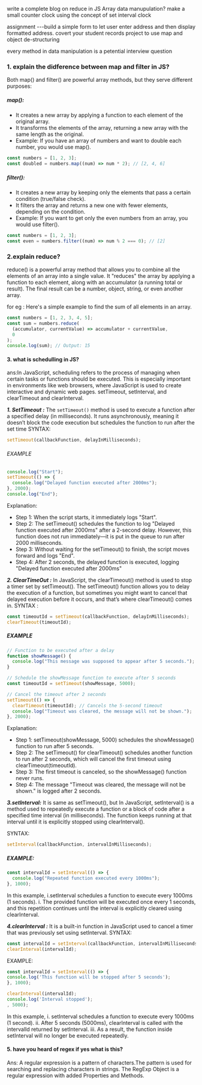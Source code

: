 write a complete blog on reduce in JS Array data manupulation?
make a small counter clock using the concept of set interval clock

assignment ---build a simple form to let user enter address and then display formatted address.
covert your student records project to use map and object de-structuring

every method in data manipulation is a petential interview question

### 1. explain the didference between map and filter in JS?

Both map() and filter() are powerful array methods, but they serve different purposes:

##### map():

- It creates a new array by applying a function to each element of the original array.
- It transforms the elements of the array, returning a new array with the same length as the original.
- Example: If you have an array of numbers and want to double each number, you would use map().

```javascript
const numbers = [1, 2, 3];
const doubled = numbers.map((num) => num * 2); // [2, 4, 6]
```

##### filter():

- It creates a new array by keeping only the elements that pass a certain condition (true/false check).
- It filters the array and returns a new one with fewer elements, depending on the condition.
- Example: If you want to get only the even numbers from an array, you would use filter().

```javascript
const numbers = [1, 2, 3];
const even = numbers.filter((num) => num % 2 === 0); // [2]
```

### 2.explain reduce?

reduce() is a powerful array method that allows you to combine all the elements of an array into a single value. It "reduces" the array by applying a function to each element, along with an accumulator (a running total or result). The final result can be a number, object, string, or even another array.

for eg : Here's a simple example to find the sum of all elements in an array.

```javascript
const numbers = [1, 2, 3, 4, 5];
const sum = numbers.reduce(
  (accumulator, currentValue) => accumulator + currentValue,
  0
);
console.log(sum); // Output: 15
```

#### 3. what is schedulling in JS?

ans:In JavaScript, scheduling refers to the process of managing when certain tasks or functions should be executed. This is especially important in environments like web browsers, where JavaScript is used to create interactive and dynamic web pages.
setTimeout, setInterval, and clearTimeout and clearInterval.

**_1. SetTimeout :_** The `setTimeout()` method is used to execute a function after a specified delay (in milliseconds). It runs asynchronously, meaning it doesn’t block the code execution but schedules the function to run after the set time
SYNTAX:

```javascript
setTimeout(callbackFunction, delayInMilliseconds);
```

###### EXAMPLE

```javascript
console.log("Start");
setTimeout(() => {
  console.log("Delayed function executed after 2000ms");
}, 2000);
console.log("End");
```

Explanation:

- Step 1: When the script starts, it immediately logs "Start".
- Step 2: The setTimeout() schedules the function to log "Delayed function executed after 2000ms" after a 2-second delay. However, this function does not run immediately—it is put in the queue to run after 2000 milliseconds.
- Step 3: Without waiting for the setTimeout() to finish, the script moves forward and logs "End".
- Step 4: After 2 seconds, the delayed function is executed, logging "Delayed function executed after 2000ms"

**_2. ClearTimeOut :_** In JavaScript, the clearTimeout() method is used to stop a timer set by setTimeout(). The setTimeout() function allows you to delay the execution of a function, but sometimes you might want to cancel that delayed execution before it occurs, and that’s where clearTimeout() comes in.
SYNTAX :

```javascript
const timeoutId = setTimeout(callbackFunction, delayInMilliseconds);
clearTimeout(timeoutId);
```

##### EXAMPLE

```javascript
// Function to be executed after a delay
function showMessage() {
  console.log("This message was supposed to appear after 5 seconds.");
}

// Schedule the showMessage function to execute after 5 seconds
const timeoutId = setTimeout(showMessage, 5000);

// Cancel the timeout after 2 seconds
setTimeout(() => {
  clearTimeout(timeoutId); // Cancels the 5-second timeout
  console.log("Timeout was cleared, the message will not be shown.");
}, 2000);
```

Explanation:

- Step 1: setTimeout(showMessage, 5000) schedules the showMessage() function to run after 5 seconds.
- Step 2: The setTimeout() for clearTimeout() schedules another function to run after 2 seconds, which will cancel the first timeout using clearTimeout(timeoutId).
- Step 3: The first timeout is canceled, so the showMessage() function never runs.
- Step 4: The message "Timeout was cleared, the message will not be shown." is logged after 2 seconds.

**_3.setInterval:_** It is same as setTimeout(), but In JavaScript, setInterval() is a method used to repeatedly execute a function or a block of code after a specified time interval (in milliseconds). The function keeps running at that interval until it is explicitly stopped using clearInterval().

SYNTAX:

```js
setInterval(callbackFunction, intervalInMilliseconds);
```

##### EXAMPLE:

```js
const intervalId = setInterval(() => {
  console.log("Repeated function executed every 1000ms");
}, 1000);
```

In this example,
i.setInterval schedules a function to execute every 1000ms (1 seconds).
i. The provided function will be executed once every 1 seconds, and this repetition continues until the interval is explicitly cleared using clearInterval.

**_4.clearInterval :_** It is a built-in function in JavaScript used to cancel a timer that was previously set using setInterval.
SYNTAX:

```js
const intervalId = setInterval(callbackFunction, intervalInMilliseconds);
clearInterval(intervalId);
```

EXAMPLE:

```js
const intervalId = setInterval(() => {
console.log('This function will be stopped after 5 seconds');
}, 1000);

clearInterval(intervalId);
console.log('Interval stopped');
, 5000);
```

In this example,
i. setInterval schedules a function to execute every 1000ms (1 second).
ii. After 5 seconds (5000ms), clearInterval is called with the intervalId returned by setInterval.
iii. As a result, the function inside setInterval will no longer be executed repeatedly.

#### 5. have you heard of regex if yes what is this?

Ans: A regular expression is a pattern of characters.The pattern is used for searching and replacing characters in strings.
The RegExp Object is a regular expression with added Properties and Methods.
